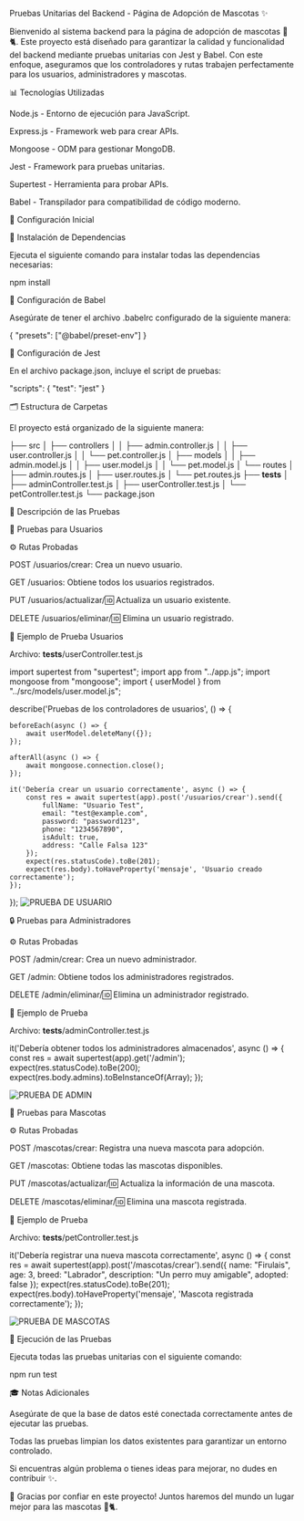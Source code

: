 Pruebas Unitarias del Backend - Página de Adopción de Mascotas ✨

Bienvenido al sistema backend para la página de adopción de mascotas 🐶🐈. Este proyecto está diseñado para garantizar la calidad y funcionalidad del backend mediante pruebas unitarias con Jest y Babel. Con este enfoque, aseguramos que los controladores y rutas trabajen perfectamente para los usuarios, administradores y mascotas.

📊 Tecnologías Utilizadas

Node.js - Entorno de ejecución para JavaScript.

Express.js - Framework web para crear APIs.

Mongoose - ODM para gestionar MongoDB.

Jest - Framework para pruebas unitarias.

Supertest - Herramienta para probar APIs.

Babel - Transpilador para compatibilidad de código moderno.

📄 Configuración Inicial

🔧 Instalación de Dependencias

Ejecuta el siguiente comando para instalar todas las dependencias necesarias:

npm install

🔧 Configuración de Babel

Asegúrate de tener el archivo .babelrc configurado de la siguiente manera:

{
  "presets": ["@babel/preset-env"]
}

🔧 Configuración de Jest

En el archivo package.json, incluye el script de pruebas:

"scripts": {
  "test": "jest"
}

🗂 Estructura de Carpetas

El proyecto está organizado de la siguiente manera:

├── src
│   ├── controllers
│   │   ├── admin.controller.js
│   │   ├── user.controller.js
│   │   └── pet.controller.js
│   ├── models
│   │   ├── admin.model.js
│   │   ├── user.model.js
│   │   └── pet.model.js
│   └── routes
│       ├── admin.routes.js
│       ├── user.routes.js
│       └── pet.routes.js
├── __tests__
│   ├── adminController.test.js
│   ├── userController.test.js
│   └── petController.test.js
└── package.json

🔢 Descripción de las Pruebas

👤 Pruebas para Usuarios

⚙️ Rutas Probadas

POST /usuarios/crear: Crea un nuevo usuario.

GET /usuarios: Obtiene todos los usuarios registrados.

PUT /usuarios/actualizar/:id: Actualiza un usuario existente.

DELETE /usuarios/eliminar/:id: Elimina un usuario registrado.

🔖 Ejemplo de Prueba Usuarios

Archivo: __tests__/userController.test.js

import supertest from "supertest";
import app from "../app.js";
import mongoose from "mongoose";
import { userModel } from "../src/models/user.model.js";

describe('Pruebas de los controladores de usuarios', () => {

    beforeEach(async () => {
        await userModel.deleteMany({});
    });

    afterAll(async () => {
        await mongoose.connection.close();
    });

    it('Debería crear un usuario correctamente', async () => {
        const res = await supertest(app).post('/usuarios/crear').send({
            fullName: "Usuario Test",
            email: "test@example.com",
            password: "password123",
            phone: "1234567890",
            isAdult: true,
            address: "Calle Falsa 123"
        });
        expect(res.statusCode).toBe(201);
        expect(res.body).toHaveProperty('mensaje', 'Usuario creado correctamente');
    });
});
![PRUEBA DE USUARIO](https://cdn.discordapp.com/attachments/1328487002794098889/1328885908509954100/image.png?ex=678854f2&is=67870372&hm=1a1dd06b91e77a64cce6a3e47d82d72d1c937cd1bea7bd75439394abf38aee95&)


🔒 Pruebas para Administradores

⚙️ Rutas Probadas

POST /admin/crear: Crea un nuevo administrador.

GET /admin: Obtiene todos los administradores registrados.

DELETE /admin/eliminar/:id: Elimina un administrador registrado.

🔖 Ejemplo de Prueba

Archivo: __tests__/adminController.test.js

it('Debería obtener todos los administradores almacenados', async () => {
    const res = await supertest(app).get('/admin');
    expect(res.statusCode).toBe(200);
    expect(res.body.admins).toBeInstanceOf(Array);
});

![PRUEBA DE ADMIN](https://cdn.discordapp.com/attachments/1328487002794098889/1328897025265106996/image.png?ex=67885f4c&is=67870dcc&hm=0ff20724cf050edefb5042afc93092c39ceccedcabaa15946e2825b1e410f8d3&)

🐾 Pruebas para Mascotas

⚙️ Rutas Probadas

POST /mascotas/crear: Registra una nueva mascota para adopción.

GET /mascotas: Obtiene todas las mascotas disponibles.

PUT /mascotas/actualizar/:id: Actualiza la información de una mascota.

DELETE /mascotas/eliminar/:id: Elimina una mascota registrada.

🔖 Ejemplo de Prueba

Archivo: __tests__/petController.test.js

it('Debería registrar una nueva mascota correctamente', async () => {
    const res = await supertest(app).post('/mascotas/crear').send({
        name: "Firulais",
        age: 3,
        breed: "Labrador",
        description: "Un perro muy amigable",
        adopted: false
    });
    expect(res.statusCode).toBe(201);
    expect(res.body).toHaveProperty('mensaje', 'Mascota registrada correctamente');
});

![PRUEBA DE MASCOTAS](https://cdn.discordapp.com/attachments/1328487002794098889/1328902489503698944/image.png?ex=67886463&is=678712e3&hm=70514c4cb971261a36648287dfa838677d7eeeb32d769c38a4d80da41fdd433d&)

🔄 Ejecución de las Pruebas

Ejecuta todas las pruebas unitarias con el siguiente comando:

npm run test

🎓 Notas Adicionales

Asegúrate de que la base de datos esté conectada correctamente antes de ejecutar las pruebas.

Todas las pruebas limpian los datos existentes para garantizar un entorno controlado.

Si encuentras algún problema o tienes ideas para mejorar, no dudes en contribuir ✨.

🌟 Gracias por confiar en este proyecto! Juntos haremos del mundo un lugar mejor para las mascotas 🐶🐈.
